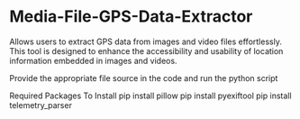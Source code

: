 # Media-File-GPS-Data-Extractor
Allows users to extract GPS data from images and video files effortlessly. This tool is designed to enhance the accessibility and usability of location information embedded in images and  videos. 

Provide the appropriate file source in the code and run the python script

Required Packages To Install
pip install pillow
pip install pyexiftool
pip install telemetry_parser
